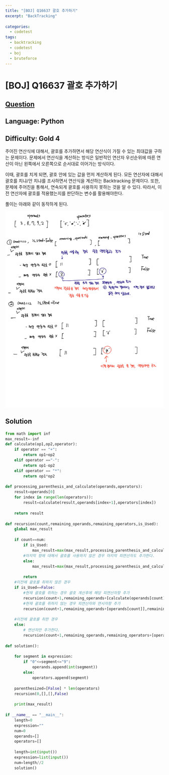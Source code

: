 ```yaml
---
title: "[BOJ] Q16637 괄호 추가하기"
excerpt: "BackTracking"

categories:
  - codetest
tags:
  - backtracking
  - codetest
  - boj
  - bruteforce
---
```

# [BOJ] Q16637 괄호 추가하기
## [Question](https://www.acmicpc.net/problem/16637)
## Language: Python
## Difficulty: Gold 4

주어진 연산식에 대해서, 괄호를 추가하면서 해당 연산식이 가질 수 있는 최대값을 구하는 문제이다.
문제에서 연산식을 계산하는 방식은 일반적인 연산자 우선순위에 따른 연산이 아닌 왼쪽에서 오른쪽으로 순서대로 이어가는 방식이다. 

이때, 괄호를 치게 되면, 괄호 안에 있는 값을 먼저 계산하게 된다. 모든 연산자에 대해서 괄호를 치냐/안 치냐를 조사하면서 연산식을 계산하는 Backtracking 문제이다. 또한, 문제에 주어진을 통해서, 연속되게 괄호를 사용하지 못하는 것을 알 수 있다. 따라서, 이전 연산자에 괄호를 적용했는지를 판단하는 변수를 활용해야한다.

풀이는 아래와 같이 동작하게 된다.

![q16637](/assets/images/algorithm/q16637.png)


## Solution

```python
from math import inf
max_result=-inf
def calculate(op1,op2,operator):
    if operator == "+":
        return op1+op2
    elif operator =="-":
        return op1-op2
    elif operator == "*":
        return op1*op2

def processing_parenthesis_and_calculate(operands,operators):
    result=operands[0]
    for index in range(len(operators)):
        result=calculate(result,operands[index+1],operators[index])

    return result

def recursion(count,remaining_operands,remaining_operators,is_Used):
    global max_result

    if count==num:
        if is_Used:
            max_result=max(max_result,processing_parenthesis_and_calculate(remaining_operands,remaining_operators))
        #마지막 항에 대해서 괄호를 사용하지 않은 경우 마지막 피연산자도 추가한다.
        else:
            max_result=max(max_result,processing_parenthesis_and_calculate(remaining_operands+[operands[count]],remaining_operators))

        return
    #이전에 괄호를 취하지 않은 경우
    if is_Used==False:
        #현재 괄호를 취하는 경우 괄호 계산후에 해당 피연산자항 추가
        recursion(count+1,remaining_operands+[calculate(operands[count],operands[count+1],operators[count])],remaining_operators,True)
        #현재 괄호를 취하지 않는 경우 피연산자와 연사자항 추가
        recursion(count+1,remaining_operands+[operands[count]],remaining_operators+[operators[count]],False)

    #이전에 괄호를 취한 경우
    else:
        # 연산자만 추가한다.
        recursion(count+1,remaining_operands,remaining_operators+[operators[count]],False)   
         
def solution():

    for segment in expression:
        if "0"<=segment<="9":
            operands.append(int(segment))
        else:
            operators.append(segment)

    parenthesized=[False] * len(operators)
    recursion(0,[],[],False)
    
    print(max_result)
        
if __name__ == "__main__":
    length=0
    expression=""
    num=0
    operands=[]
    operators=[]

    length=int(input())
    expression=list(input())
    num=length//2 
    solution()
```
